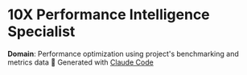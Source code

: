 # 10X Performance Intelligence Specialist
**Domain**: Performance optimization using project's benchmarking and metrics data
🤖 Generated with [Claude Code](https://claude.ai/code)
